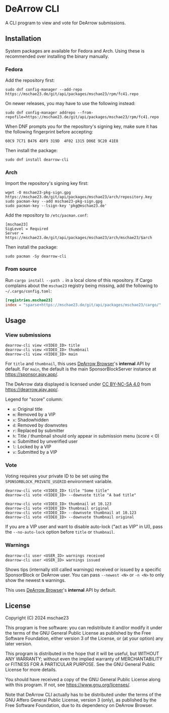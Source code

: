 # DeArrow CLI
A CLI program to view and vote for DeArrow submissions.

## Installation
System packages are available for Fedora and Arch. Using these is recommended over installing the binary manually.

### Fedora
Add the repository first:
```
sudo dnf config-manager --add-repo https://mschae23.de/git/api/packages/mschae23/rpm/fc41.repo
```

On newer releases, you may have to use the following instead:
```
sudo dnf config-manager addrepo --from-repofile=https://mschae23.de/git/api/packages/mschae23/rpm/fc41.repo
```

When DNF prompts you for the repository's signing key, make sure it has the following fingerprint before accepting:
```
60C9 7C71 B476 4DF9 319D  4F02 1315 D06E 9C20 41E8
```

Then install the package:
```
sudo dnf install dearrow-cli
```

### Arch
Import the repository's signing key first:
```
wget -O mschae23-pkg-sign.gpg https://mschae23.de/git/api/packages/mschae23/arch/repository.key
sudo pacman-key --add mschae23-pkg-sign.gpg
sudo pacman-key --lsign-key 'pkg@mschae23.de'
```

Add the repository to `/etc/pacman.conf`:
```
[mschae23]
SigLevel = Required
Server = https://mschae23.de/git/api/packages/mschae23/arch/mschae23/$arch
```

Then install the package:
```
sudo pacman -Sy dearrow-cli
```

### From source
Run `cargo install --path .` in a local clone of this repository. If Cargo complains about the `mschae23` registry being missing,
add the following to `~/.cargo/config.toml`:

```toml
[registries.mschae23]
index = "sparse+https://mschae23.de/git/api/packages/mschae23/cargo/"
```

## Usage
### View submissions
```
dearrow-cli view <VIDEO_ID> title
dearrow-cli view <VIDEO_ID> thumbnail
dearrow-cli view <VIDEO_ID> main
```

For `title` and `thumbnail`, this uses [DeArrow Browser](https://github.com/mini-bomba/DeArrowBrowser)'s **internal** API
by default. For `main`, the default is the main SponsorBlockServer instance at <https://sponsor.ajay.app/>.

The DeArrow data displayed is licensed under [CC BY-NC-SA 4.0](https://creativecommons.org/licenses/by-nc-sa/4.0/)
from <https://dearrow.ajay.app/>.

Legend for "score" column:
- `o`: Original title
- `m`: Removed by a VIP
- `x`: Shadowhidden
- `d`: Removed by downvotes
- `r`: Replaced by submitter
- `h`: Title / thumbnail should only appear in submission menu (score < 0)
- `u`: Submitted by unverified user
- `l`: Locked by a VIP
- `v`: Submitted by a VIP

### Vote
Voting requires your private ID to be set using the `SPONSORBLOCK_PRIVATE_USERID` environment variable.

```
dearrow-cli vote <VIDEO_ID> title "Some title"
dearrow-cli vote <VIDEO_ID> --downvote title "A bad title"

dearrow-cli vote <VIDEO_ID> thumbnail at 10.123
dearrow-cli vote <VIDEO_ID> thumbnail original
dearrow-cli vote <VIDEO_ID> --downvote thumbnail at 10.123
dearrow-cli vote <VIDEO_ID> --downvote thumbnail original
```

If you are a VIP user and want to disable auto-lock ("act as VIP" in UI), pass the `--no-auto-lock` option before
`title` or `thumbnail`.

### Warnings
```
dearrow-cli user <USER_ID> warnings received
dearrow-cli user <USER_ID> warnings issued
```

Shows tips (internally still called warnings) received or issued by a specific SponsorBlock or DeArrow user. You can
pass `--newest <N>` or `-n <N>` to only show the newest `N` warnings.

This uses [DeArrow Browser](https://github.com/mini-bomba/DeArrowBrowser)'s **internal** API by default.

## License
Copyright (C) 2024  mschae23

This program is free software: you can redistribute it and/or modify
it under the terms of the GNU General Public License as published by
the Free Software Foundation, either version 3 of the License, or
(at your option) any later version.

This program is distributed in the hope that it will be useful,
but WITHOUT ANY WARRANTY; without even the implied warranty of
MERCHANTABILITY or FITNESS FOR A PARTICULAR PURPOSE.  See the
GNU General Public License for more details.

You should have received a copy of the GNU General Public License
along with this program.  If not, see <https://www.gnu.org/licenses/>.

Note that DeArrow CLI actually has to be distributed under the terms
of the GNU Affero General Public License, version 3 (only), as published
by the Free Software Foundation, due to its dependency on DeArrow Browser.

